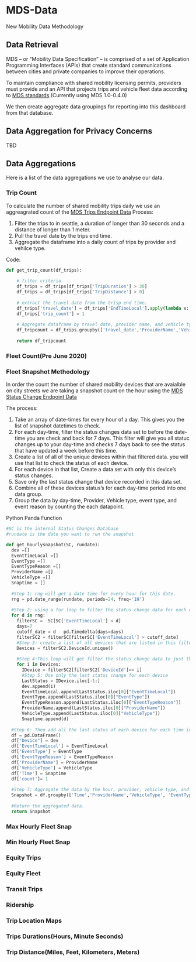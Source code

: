 # MDS-Data
New Mobility Data Methodology

## Data Retrieval 
MDS – or “Mobility Data Specification” – is comprised of a set of Application Programming Interfaces (APIs) that create standard communications between cities and private companies to improve their operations. 

To maintain compliance with shared mobility licensing permits, providers must provide and an API  that projects trips and vehicle fleet data according to [MDS standards](https://github.com/openmobilityfoundation/mobility-data-specification).(Currently using MDS 1.0-0.4.0)

We then create aggregate data groupings for reporting into this dashboard from that database.

## Data Aggregation for Privacy Concerns

TBD
## Data Aggregations
Here is a list of the data aggregations we use to analyse our data. 

### Trip Count
To calculate the number of shared mobility trips daily we use an aggreagrated count of the  [MDS Trips Endpoint Data](https://github.com/openmobilityfoundation/mobility-data-specification/blob/main/provider/trips.json)
Process:
1) Filter the trips to in seattle, a duration of longer than 30 seconds and a distance of longer than 1 meter. 
2) Pull the travel date by the trips end time. 
3) Aggregate the dataframe into a daily count of trips by provider and vehilce type.

Code:
```python
def get_trip_count(df_trips):
    
    # filter criteria
    df_trips = df_trips[df_trips['TripDuration'] > 30]
    df_trips = df_trips[df_trips['TripDistance'] > 0]
    
    # extract the travel date from the trisp end time.
    df_trips['travel_date'] = df_trips['EndTimeLocal'].apply(lambda x: x.strftime("%Y-%m-%d"))
    df_trips['trip_count'] = 1
    
    # Aggregate dataframe by travel date, provider name, and vehicle type
    df_tripcount = df_trips.groupby(['travel_date','ProviderName','VehicleType'], as_index=False).agg({'trip_count':'sum'})
    
    return df_tripcount
```
### Fleet Count(Pre June 2020)

### Fleet Snapshot Methodology
In order the count the number of shared mobility devices that are avaialble on city streets we are taking a snapshot count on the hour using the [MDS Status Change Endpoint Data](https://github.com/openmobilityfoundation/mobility-data-specification/blob/main/provider/status_changes.json)

The process: 
1.	Take an array of date-times for every hour of a day. This gives you the list of snapshot datetimes to check.
2.	For each day-time, filter the status changes data set to before the date-time you are check and back for 7 days. This filter will give you all statuc changes up to your day-time and checks 7 days back to see the status that have updated a week before this time. 
3.	Create  a list of all of the unique devices within that filtered data. you will use that list to check the status of each device.
4.	For each device in that list, Create a data set with only this device’s status changes.
5.	Save only the last status change that device recorded in this data set.
6.	Combine all of these devices status’s for each day-time  period into one data group.
7.	Group the data by day-time, Provider, Vehicle type, event type, and  event reason by counting the each datapoint.  

Python Panda Function
```python
#SC is the internal Status Changes Database
#rundate is the date you want to run the snapshot

def get_hourlysnapshot(SC, rundate):
  dev =[]
  EventTimeLocal =[]
  EventType =[]
  EventTypeReason =[]
  ProviderName =[]
  VehicleType =[]
  Snaptime = []
  
  #Step 1: rng will get a date time for every hour for this date.
  rng = pd.date_range(rundate, periods=24, freq='1H')
  
  #Step 2: using a for loop to filter the status change data for each day-time
  for d in rng:
    filterSC =  SC[SC['EventTimeLocal'] < d]
    days=7    
    cutoff_date = d - pd.Timedelta(days=days)
    filterSC2 = filterSC[filterSC['EventTimeLocal'] > cutoff_date] 
    #Step 3: create a list of all devices that are listed in this filtered data set
    Devices = filterSC2.DeviceId.unique()
    
    #Step 4:This loop will get filter the status change data to just the data for a specific device. 
    for i in Devices:
      IDevice = filterSC2[filterSC2['DeviceId']== i]
      #Step 5: Use only the last status change for each device
      LastStatus = IDevice.iloc[-1:]
      dev.append(i)
      EventTimeLocal.append(LastStatus.iloc[0]["EventTimeLocal"])
      EventType.append(LastStatus.iloc[0]["EventType"])
      EventTypeReason.append(LastStatus.iloc[0]["EventTypeReason"])
      ProviderName.append(LastStatus.iloc[0]["ProviderName"])
      VehicleType.append(LastStatus.iloc[0]["VehicleType"])
      Snaptime.append(d)
   
  #Step 6: Then add all the last status of each device for each time into a data frame
  df = pd.DataFrame()
  df["Device"] = dev
  df['EventTimeLocal'] = EventTimeLocal
  df['EventType'] = EventType
  df['EventTypeReason'] = EventTypeReason
  df['ProviderName'] = ProviderName
  df['VehicleType'] = VehicleType
  df['Time'] = Snaptime
  df['count']= 1
  
  #Step 7: Aggragate the data by the hour, provider, vehicle type, and status chaneg events.
  Snapshot = df.groupby(['Time','ProviderName','VehicleType', 'EventType', 'EventTypeReason',], as_index=False).agg({'count':'sum'})
  
  #Return the aggregated data.
  return Snapshot
 ```
### Max Hourly Fleet Snap
### Min Hourly Fleet Snap
### Equity Trips
### Equity Fleet
### Transit Trips

### Ridership
### Trip Location  Maps
### Trips Durations(Hours, Minute Seconds)
### Trip Distance(Miles, Feet, Kilometers, Meters)
